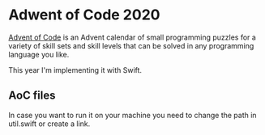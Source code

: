 # Adwent of Code 2020

[Advent of Code](https://adventofcode.com/) is an Advent calendar of small programming puzzles for a variety of skill sets and skill levels that can be solved in any programming language you like.

This year I'm implementing it with Swift.

## AoC files

In case you want to run it on your machine you need to change the path in util.swift or create a link.
